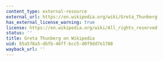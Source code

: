 ```yaml
---
content_type: external-resource
external_url: https://en.wikipedia.org/wiki/Greta_Thunberg
has_external_license_warning: true
license: https://en.wikipedia.org/wiki/All_rights_reserved
status: ''
title: Greta Thunberg on Wikipedia
uid: 85a578a5-dbfb-46ff-bcc5-d0f9dd7e1788
wayback_url: ''
---
```

